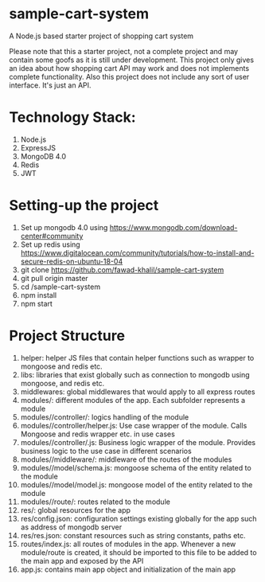# sample-cart-system
A Node.js based starter project of shopping cart system

Please note that this a starter project, not a complete project and may contain some goofs as it is still under development. This project only gives an idea about how shopping cart API may work and does not implements complete functionality. Also this project does not include any sort of user interface. It's just an API.

# Technology Stack:
1. Node.js
2. ExpressJS
3. MongoDB 4.0
4. Redis
5. JWT

# Setting-up the project
1. Set up mongodb 4.0 using https://www.mongodb.com/download-center#community
2. Set up redis using https://www.digitalocean.com/community/tutorials/how-to-install-and-secure-redis-on-ubuntu-18-04
3. git clone https://github.com/fawad-khalil/sample-cart-system
4. git pull origin master
5. cd <download-path>/sample-cart-system
6. npm install
7. npm start

# Project Structure
1. helper: helper JS files that contain helper functions such as wrapper to mongoose and redis etc.
2. libs: libraries that exist globally such as connection to mongodb using mongoose, and redis etc.
3. middlewares: global middlewares that would apply to all express routes
4. modules/: different modules of the app. Each subfolder represents a module
5. modules/<module-name>/controller/: logics handling of the module
6. modules/<module-name>/controller/helper.js: Use case wrapper of the module. Calls Mongoose and redis wrapper etc. in use cases
7. modules/<module-name>/controller/<file-name>.js: Business logic wrapper of the module. Provides business logic to the use case in different scenarios
8. modules/<module-name>/middleware/: middleware of the routes of the modules
9. modules/<module-name>/model/schema.js: mongoose schema of the entity related to the module
10. modules/<module-name>/model/model.js: mongoose model of the entity related to the module
11. modules/<module-name>/route/: routes related to the module
12. res/: global resources for the app
13. res/config.json: configuration settings existing globally for the app such as address of mongodb server
14. res/res.json: constant resources such as string constants, paths etc.
15. routes/index.js: all routes of modules in the app. Whenever a new module/route is created, it should be imported to this file to be added to the main app and exposed by the API
16. app.js: contains main app object and initialization of the main app